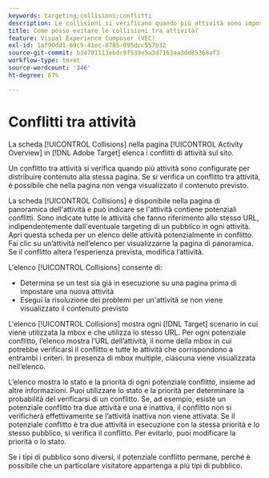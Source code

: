 ```yaml
---
keywords: targeting;collisioni;conflitti
description: Le collisioni si verificano quando più attività sono impostate per distribuire contenuti alla stessa pagina. Scopri come evitare conflitti quando utilizzi Adobe Target.
title: Come posso evitare le collisioni tra attività?
feature: Visual Experience Composer (VEC)
exl-id: 1af90dd1-69c9-41ec-8785-095dcc557b32
source-git-commit: b34701113ebdc9f539e5a3d7163aa3dd85368af3
workflow-type: tm+mt
source-wordcount: '346'
ht-degree: 67%

---
```


# Conflitti tra attività

La scheda [!UICONTROL Collisions] nella pagina [!UICONTROL Activity Overview] in [!DNL Adobe Target] elenca i conflitti di attività sul sito.

Un conflitto tra attività si verifica quando più attività sono configurate per distribuire contenuto alla stessa pagina. Se si verifica un conflitto tra attività, è possibile che nella pagina non venga visualizzato il contenuto previsto.

La scheda [!UICONTROL Collisions] è disponibile nella pagina di panoramica dell&#39;attività e può indicare se l&#39;attività contiene potenziali conflitti. Sono indicate tutte le attività che fanno riferimento allo stesso URL, indipendentemente dall&#39;eventuale targeting di un pubblico in ogni attività. Apri questa scheda per un elenco delle attività potenzialmente in conflitto. Fai clic su un’attività nell’elenco per visualizzarne la pagina di panoramica. Se il conflitto altera l’esperienza prevista, modifica l’attività.

L&#39;elenco [!UICONTROL Collisions] consente di:

* Determina se un test sia già in esecuzione su una pagina prima di impostare una nuova attività
* Esegui la risoluzione dei problemi per un&#39;attività se non viene visualizzato il contenuto previsto

L&#39;elenco [!UICONTROL Collisions] mostra ogni [!DNL Target] scenario in cui viene utilizzata la mbox e che utilizza lo stesso URL. Per ogni potenziale conflitto, l’elenco mostra l’URL dell’attività, il nome della mbox in cui potrebbe verificarsi il conflitto e tutte le attività che corrispondono a entrambi i criteri. In presenza di mbox multiple, ciascuna viene visualizzata nell’elenco.

L’elenco mostra lo stato e la priorità di ogni potenziale conflitto, insieme ad altre informazioni. Puoi utilizzare lo stato e la priorità per determinare la probabilità del verificarsi di un conflitto. Se, ad esempio, esiste un potenziale conflitto tra due attività e una è inattiva, il conflitto non si verificherà effettivamente se l’attività inattiva non viene attivata. Se il potenziale conflitto è tra due attività in esecuzione con la stessa priorità e lo stesso pubblico, si verifica il conflitto. Per evitarlo, puoi modificare la priorità o lo stato.

Se i tipi di pubblico sono diversi, il potenziale conflitto permane, perché è possibile che un particolare visitatore appartenga a più tipi di pubblico.
